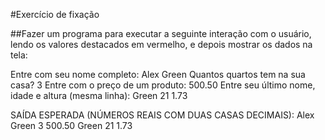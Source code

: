 #Exercício de fixação

##Fazer um programa para executar a seguinte interação com o usuário, lendo os valores destacados em vermelho, e depois mostrar os dados na tela:

Entre com seu nome completo:
Alex Green
Quantos quartos tem na sua casa?
3
Entre com o preço de um produto:
500.50
Entre seu último nome, idade e altura (mesma linha):
Green 21 1.73

SAÍDA ESPERADA (NÚMEROS REAIS COM DUAS CASAS DECIMAIS):
Alex Green
3
500.50
Green
21
1.73
